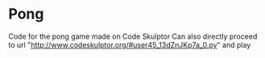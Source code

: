 # Pong
Code for the pong game made on Code Skulptor
Can also directly proceed to url "http://www.codeskulptor.org/#user45_13dZnJKp7a_0.py" and play  

